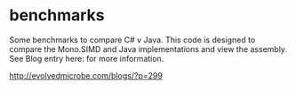 benchmarks
==========

Some benchmarks to compare C# v Java.  This code is designed to compare the Mono.SIMD and Java implementations and view the assembly.  See Blog entry here: for more information.

http://evolvedmicrobe.com/blogs/?p=299
